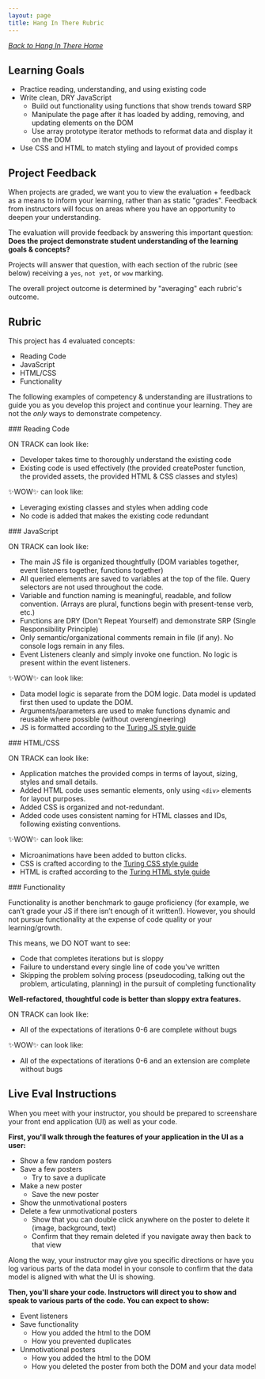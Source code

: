 ```yaml
---
layout: page
title: Hang In There Rubric
---
```


_[Back to Hang In There Home](./index)_


## Learning Goals

* Practice reading, understanding, and using existing code
* Write clean, DRY JavaScript
  * Build out functionality using functions that show trends toward SRP
  * Manipulate the page after it has loaded by adding, removing, and updating elements on the DOM
  * Use array prototype iterator methods to reformat data and display it on the DOM
* Use CSS and HTML to match styling and layout of provided comps

## Project Feedback

When projects are graded, we want you to view the evaluation + feedback as a means to inform your learning, rather than as static "grades". Feedback from instructors will focus on areas where you have an opportunity to deepen your understanding. 

The evaluation will provide feedback by answering this important question: **Does the project demonstrate student understanding of the learning goals & concepts?**   

Projects will answer that question, with each section of the rubric (see below) receiving a `yes`, `not yet`, or `wow` marking.

The overall project outcome is determined by "averaging" each rubric's outcome. 
<!-- You can think of a "yes" being worth a 1, a "not yet" being worth a 0, and a "wow" being worth a 2. For this project, an average of 0.5 is considered a passing project that demonstrates good student understanding! -->

## Rubric

This project has 4 evaluated concepts:


- Reading Code
- JavaScript
- HTML/CSS
- Functionality

The following examples of competency & understanding are illustrations to guide you as you develop this project and continue your learning. They are not the *only* ways to demonstrate competency.

<section class="dropdown">
### Reading Code

ON TRACK can look like:
- Developer takes time to thoroughly understand the existing code
- Existing code is used effectively (the provided createPoster function, the provided assets, the provided HTML & CSS classes and styles)

✨WOW✨ can look like:
- Leveraging existing classes and styles when adding code
- No code is added that makes the existing code redundant
</section>

<section class="dropdown">
### JavaScript

ON TRACK can look like:
- The main JS file is organized thoughtfully (DOM variables together, event listeners together, functions together)
- All queried elements are saved to variables at the top of the file. Query selectors are not used throughout the code. 
- Variable and function naming is meaningful, readable, and follow convention. (Arrays are plural, functions begin with present-tense verb, etc.) 
- Functions are DRY (Don't Repeat Yourself) and demonstrate SRP (Single Responsibility Principle)
- Only semantic/organizational comments remain in file (if any). No console logs remain in any files.
- Event Listeners cleanly and simply invoke one function.  No logic is present within the event listeners.

✨WOW✨ can look like:

- Data model logic is separate from the DOM logic. Data model is updated first then used to update the DOM. 
- Arguments/parameters are used to make functions dynamic and reusable where possible (without overengineering)
- JS is formatted according to the [Turing JS style guide](https://github.com/turingschool-examples/javascript/tree/main/es5)
</section>

<section class="dropdown">
### HTML/CSS

ON TRACK can look like:
- Application matches the provided comps in terms of layout, sizing, styles and small details.
- Added HTML code uses semantic elements, only using `<div>` elements for layout purposes.
- Added CSS is organized and not-redundant.
- Added code uses consistent naming for HTML classes and IDs, following existing conventions.

✨WOW✨ can look like:
- Microanimations have been added to button clicks.
- CSS is crafted according to the [Turing CSS style guide](https://github.com/turingschool-examples/css)
- HTML is crafted according to the [Turing HTML style guide](https://github.com/turingschool-examples/html)
</section>

<section class="dropdown">
### Functionality

Functionality is another benchmark to gauge proficiency (for example, we can’t grade your JS if there isn’t enough of it written!). However, you should not pursue functionality at the expense of code quality or your learning/growth.

This means, we DO NOT want to see:

* Code that completes iterations but is sloppy
* Failure to understand every single line of code you've written
* Skipping the problem solving process (pseudocoding, talking out the problem, articulating, planning) in the pursuit of completing functionality

**Well-refactored, thoughtful code is better than sloppy extra features.**

ON TRACK can look like:
- All of the expectations of iterations 0-6 are complete without bugs

✨WOW✨ can look like:
- All of the expectations of iterations 0-6 and an extension are complete without bugs
</section>


## Live Eval Instructions
 
When you meet with your instructor, you should be prepared to screenshare your front end application (UI) as well as your code.   

**First, you'll walk through the features of your application in the UI as a user:**
- Show a few random posters
- Save a few posters 
  - Try to save a duplicate
- Make a new poster
  - Save the new poster
- Show the unmotivational posters
- Delete a few unmotivational posters 
  - Show that you can double click anywhere on the poster to delete it (image, background, text)
  - Confirm that they remain deleted if you navigate away then back to that view

Along the way, your instructor may give you specific directions or have you log various parts of the data model in your console to confirm that the data model is aligned with what the UI is showing. 

**Then, you'll share your code.  Instructors will direct you to show and speak to various parts of the code. You can expect to show:**
- Event listeners
- Save functionality
  - How you added the html to the DOM
  - How you prevented duplicates
- Unmotivational posters 
  - How you added the html to the DOM
  - How you deleted the poster from both the DOM and your data model